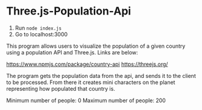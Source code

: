 # Three.js-Population-Api

1. Run `node index.js`
2. Go to localhost:3000

This program allows users to visualize the population of a given country using a population API and Three.js.  Links are below: 

https://www.npmjs.com/package/country-api
https://threejs.org/

The program gets the population data from the api, and sends it to the client to be processed.  From there it creates mini characters on the planet representing how populated that country is.  

Minimum number of people: 0
Maximum number of people: 200